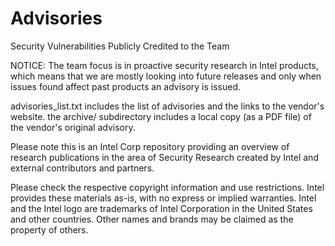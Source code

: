 # Advisories

Security Vulnerabilities Publicly Credited to the Team

NOTICE:
The team focus is in proactive security research in Intel products, which means that we are mostly looking into
future releases and only when issues found affect past products an advisory is issued. 

advisories_list.txt includes the list of advisories and the links to the vendor's website.
the archive/ subdirectory includes a local copy (as a PDF file) of the vendor's original advisory.


Please note this is an Intel Corp repository providing an overview of research publications in the area of Security Research created by Intel and external contributors and partners.

Please check the respective copyright information and use restrictions.
Intel provides these materials as-is, with no express or implied warranties.
Intel and the Intel logo are trademarks of Intel Corporation in the United States and other countries.
Other names and brands may be claimed as the property of others.

